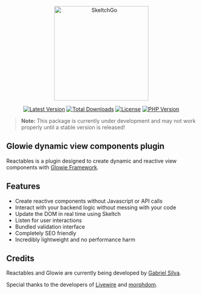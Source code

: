 <p align="center">
    <a href="https://glowie.tk/reactables" target="_blank"><img src="https://i.imgur.com/prpiWac.png" alt="SkeltchGo" width="250"/></a>
</p>

<p align="center">
    <a href="https://packagist.org/packages/glowieframework/glowie-reactables"><img src="https://img.shields.io/github/v/release/glowieframework/glowie-reactables" alt="Latest Version"></a>
    <a href="https://packagist.org/packages/glowieframework/glowie-reactables" target="_blank"><img src="https://img.shields.io/packagist/dt/glowieframework/glowie-reactables" alt="Total Downloads"></a>
    <a href="https://packagist.org/packages/glowieframework/glowie-reactables" target="_blank"><img src="https://img.shields.io/github/license/glowieframework/glowie-reactables" alt="License"></a>
    <a href="https://packagist.org/packages/glowieframework/glowie-reactables" target="_blank"><img src="https://img.shields.io/packagist/php-v/glowieframework/glowie" alt="PHP Version"></a>
</p>

> **Note:** This package is currently under development and may not work properly until a stable version is released!

## Glowie dynamic view components plugin
Reactables is a plugin designed to create dynamic and reactive view components with [Glowie Framework](https://glowie.tk).

## Features
- Create reactive components without Javascript or API calls
- Interact with your backend logic without messing with your code
- Update the DOM in real time using Skeltch
- Listen for user interactions
- Bundled validation interface
- Completely SEO friendly
- Incredibly lightweight and no performance harm

## Credits
Reactables and Glowie are currently being developed by [Gabriel Silva](https://eugabrielsilva.tk).

Special thanks to the developers of [Livewire](https://github.com/livewire/livewire) and [morphdom](https://github.com/patrick-steele-idem/morphdom).